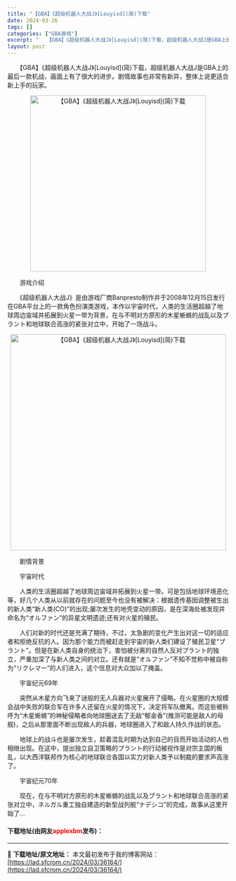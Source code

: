 ```yaml
---
title: "【GBA】《超级机器人大战J》[Louyisd](简)下载"
date: 2024-03-26
tags: []
categories: ["GBA游戏"]
excerpt: "　　【GBA】《超级机器人大战J》[Louyisd](简)下载，超级机器人大战J是GBA上的最后一款机战，画面上有了很大的进步。剧情故事也非常有新异，整体上说更适合新上手的玩家。 　　游戏介绍 　　《超级机器人大战J》是由游戏厂商Banpresto制作并于2008年12月15日发行在GBA平台上的一&hellip;"
layout: post
---
```


 <p>　　【GBA】《超级机器人大战J》[Louyisd](简)下载，超级机器人大战J是GBA上的最后一款机战，画面上有了很大的进步。剧情故事也非常有新异，整体上说更适合新上手的玩家。</p> <p align="center"><img align="" border="0" src="https://lad.sfcrom.cn/wp-content/uploads/2024/03/20240326_6602633910aeb.jpg" width="400" alt="【GBA】《超级机器人大战J》[Louyisd](简)下载" /></p> <p>　　游戏介绍</p> <p>　　《超级机器人大战J》是由游戏厂商Banpresto制作并于2008年12月15日发行在GBA平台上的一款角色扮演类游戏，本作以宇宙时代，人类的生活圈超越了地球周边宙域并拓展到火星一带为背景，在与不明对方原形的木星蜥蜴的战乱以及プラント和地球联合高涨的紧张对立中，开始了一场战斗。</p> <p align="center"><img align="" border="0" src="https://lad.sfcrom.cn/wp-content/uploads/2024/03/20240326_66026339a3458.png" width="491" alt="【GBA】《超级机器人大战J》[Louyisd](简)下载" /></p> <p>　　剧情背景</p> <p>　　宇宙时代</p> <p>　　人类的生活圈超越了地球周边宙域并拓展到火星一带。可是包括地球环境恶化等，好几个人类从以前就存在的问题至今也没有被解决：根据遗传基因调整被生出的新人类&ldquo;新人类(CO)&rdquo;的出现;屡次发生的地壳变动的原因，是在深海处被发现并命名为&ldquo;オルファン&rdquo;的异星文明遗迹;还有对火星的殖民。</p> <p>　　人们对新的时代还是充满了期待，不过，太急剧的变化产生出对这一切的适应者和拒绝反抗的人。因为那个能力而被赶走到宇宙的新人类们建设了殖民卫星&ldquo;プラント&rdquo;。但是在新人类自身的统治下，害怕被分离的自然人反对プラント的独立，严重加深了与新人类之间的对立。还有就是&ldquo;オルファン&rdquo;不知不觉称中被自称为&ldquo;リクレマー&rdquo;的人们进入，这个信息对大众加以了掩盖。</p> <p>　　宇宙纪元69年</p> <p>　　突然从木星方向飞来了谜般的无人兵器对火星展开了侵略。在火星圈的大规模会战中失败的联合军在许多人还留在火星的情况下，决定将军队撤离。而这些被称呼为&ldquo;木星蜥蜴&rdquo;的神秘侵略者向地球圈送去了无敌&ldquo;郁金香&rdquo;(推测可能是敌人的母舰)，之后从那里面不断出现敌人的兵器，地球圈进入了和敌人持久作战的状态。</p> <p>　　地球上的战斗也是屡次发生，趁着混乱时期为达到自己的目而开始活动的人也相继出现。在这中，提出独立自卫策略的プラント的行动被视作是对宗主国的叛乱，以大西洋联邦作为核心的地球联合各国以实力对新人类予以制裁的要求声高涨了。</p> <p>　　宇宙纪元70年</p> <p>　　现在，在与不明对方原形的木星蜥蜴的战乱以及プラント和地球联合高涨的紧张对立中，ネルガル重工独自建造的新型战列舰&ldquo;ナデシコ&rdquo;的完成，故事从这里开始了&hellip;</p> <p><h4>下载地址(由网友<font color="red">applexbm</font>发布)：</h4></p> 

---
📖 **下载地址/原文地址：** 本文最初发布于我的博客网站：[https://lad.sfcrom.cn/2024/03/36164/](https://lad.sfcrom.cn/2024/03/36164/)
